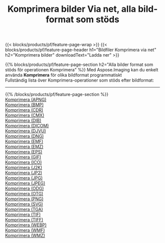 ﻿---
title: Komprimera bilder Via net, alla bildformat som stöds 
weight: 3920
url: /sv/net/compress 
lang: sv
langdirlevel: 2
locales: zh-hans,ja,it,ru,de,es,fr,nl,id,lt,pl,pt,vi,tr,ko,zh-hant,ar,hi,th,sv,cs,uk,he
description: Med Aspose.Imaging kan du enkelt Komprimera bilder via net
---

{{< blocks/products/pf/feature-page-wrap >}}
{{< blocks/products/pf/feature-page-header h1="Bildfiler Komprimera via net" h2="Komprimera bilder" downloadText="Ladda ner" >}}


{{% blocks/products/pf/feature-page-section  h2="Alla bilder format som stöds för operationen Komprimera" %}}
Med Aspose.Imaging kan du enkelt använda **Komprimera** för olika bildformat programmatiskt
<br/>
Fullständig lista över Komprimera-operationer som stöds efter bildformat:
<hr/>
{{% /blocks/products/pf/feature-page-section %}}
<div class="container-fluid productfamilypage bg-gray">
    <div class="convertypes bg-gray agp-content section">
        <div class="container">
		<div class="row other-converters">
		    <div class='col-md-2 other-converter remove-lp remove-rp'><a href="/imaging/sv/net/compress/apng" >Komprimera (APNG)</a></div><div class='col-md-2 other-converter remove-lp remove-rp'><a href="/imaging/sv/net/compress/bmp" >Komprimera (BMP)</a></div><div class='col-md-2 other-converter remove-lp remove-rp'><a href="/imaging/sv/net/compress/cdr" >Komprimera (CDR)</a></div><div class='col-md-2 other-converter remove-lp remove-rp'><a href="/imaging/sv/net/compress/cmx" >Komprimera (CMX)</a></div><div class='col-md-2 other-converter remove-lp remove-rp'><a href="/imaging/sv/net/compress/dib" >Komprimera (DIB)</a></div><div class='col-md-2 other-converter remove-lp remove-rp'><a href="/imaging/sv/net/compress/dicom" >Komprimera (DICOM)</a></div><div class='col-md-2 other-converter remove-lp remove-rp'><a href="/imaging/sv/net/compress/djvu" >Komprimera (DJVU)</a></div><div class='col-md-2 other-converter remove-lp remove-rp'><a href="/imaging/sv/net/compress/dng" >Komprimera (DNG)</a></div><div class='col-md-2 other-converter remove-lp remove-rp'><a href="/imaging/sv/net/compress/emf" >Komprimera (EMF)</a></div><div class='col-md-2 other-converter remove-lp remove-rp'><a href="/imaging/sv/net/compress/emz" >Komprimera (EMZ)</a></div><div class='col-md-2 other-converter remove-lp remove-rp'><a href="/imaging/sv/net/compress/eps" >Komprimera (EPS)</a></div><div class='col-md-2 other-converter remove-lp remove-rp'><a href="/imaging/sv/net/compress/gif" >Komprimera (GIF)</a></div><div class='col-md-2 other-converter remove-lp remove-rp'><a href="/imaging/sv/net/compress/ico" >Komprimera (ICO)</a></div><div class='col-md-2 other-converter remove-lp remove-rp'><a href="/imaging/sv/net/compress/j2k" >Komprimera (J2K)</a></div><div class='col-md-2 other-converter remove-lp remove-rp'><a href="/imaging/sv/net/compress/jp2" >Komprimera (JP2)</a></div><div class='col-md-2 other-converter remove-lp remove-rp'><a href="/imaging/sv/net/compress/jpg" >Komprimera (JPG)</a></div><div class='col-md-2 other-converter remove-lp remove-rp'><a href="/imaging/sv/net/compress/jpeg" >Komprimera (JPEG)</a></div><div class='col-md-2 other-converter remove-lp remove-rp'><a href="/imaging/sv/net/compress/odg" >Komprimera (ODG)</a></div><div class='col-md-2 other-converter remove-lp remove-rp'><a href="/imaging/sv/net/compress/otg" >Komprimera (OTG)</a></div><div class='col-md-2 other-converter remove-lp remove-rp'><a href="/imaging/sv/net/compress/png" >Komprimera (PNG)</a></div><div class='col-md-2 other-converter remove-lp remove-rp'><a href="/imaging/sv/net/compress/svg" >Komprimera (SVG)</a></div><div class='col-md-2 other-converter remove-lp remove-rp'><a href="/imaging/sv/net/compress/tga" >Komprimera (TGA)</a></div><div class='col-md-2 other-converter remove-lp remove-rp'><a href="/imaging/sv/net/compress/tif" >Komprimera (TIF)</a></div><div class='col-md-2 other-converter remove-lp remove-rp'><a href="/imaging/sv/net/compress/tiff" >Komprimera (TIFF)</a></div><div class='col-md-2 other-converter remove-lp remove-rp'><a href="/imaging/sv/net/compress/webp" >Komprimera (WEBP)</a></div><div class='col-md-2 other-converter remove-lp remove-rp'><a href="/imaging/sv/net/compress/wmf" >Komprimera (WMF)</a></div><div class='col-md-2 other-converter remove-lp remove-rp'><a href="/imaging/sv/net/compress/wmz" >Komprimera (WMZ)</a></div>
                </div>
        </div>
    </div>
</div>
<br/>


